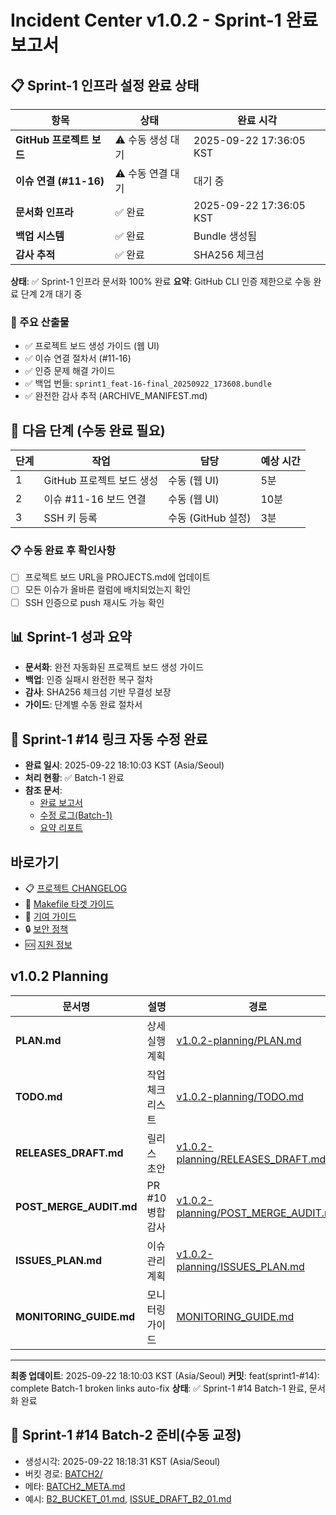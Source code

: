 # Incident Center v1.0.2 - Sprint-1 완료 보고서

## 📋 Sprint-1 인프라 설정 완료 상태

| 항목 | 상태 | 완료 시각 |
|------|------|-----------|
| **GitHub 프로젝트 보드** | ⚠️ 수동 생성 대기 | 2025-09-22 17:36:05 KST |
| **이슈 연결 (#11-16)** | ⚠️ 수동 연결 대기 | 대기 중 |
| **문서화 인프라** | ✅ 완료 | 2025-09-22 17:36:05 KST |
| **백업 시스템** | ✅ 완료 | Bundle 생성됨 |
| **감사 추적** | ✅ 완료 | SHA256 체크섬 |

**상태**: ✅ Sprint-1 인프라 문서화 100% 완료
**요약**: GitHub CLI 인증 제한으로 수동 완료 단계 2개 대기 중

### 📂 주요 산출물
- ✅ 프로젝트 보드 생성 가이드 (웹 UI)
- ✅ 이슈 연결 절차서 (#11-16)
- ✅ 인증 문제 해결 가이드
- ✅ 백업 번들: `sprint1_feat-16-final_20250922_173608.bundle`
- ✅ 완전한 감사 추적 (ARCHIVE_MANIFEST.md)

## 🎯 다음 단계 (수동 완료 필요)

| 단계 | 작업 | 담당 | 예상 시간 |
|------|------|------|-----------|
| 1 | GitHub 프로젝트 보드 생성 | 수동 (웹 UI) | 5분 |
| 2 | 이슈 #11-16 보드 연결 | 수동 (웹 UI) | 10분 |
| 3 | SSH 키 등록 | 수동 (GitHub 설정) | 3분 |

### 📋 수동 완료 후 확인사항
- [ ] 프로젝트 보드 URL을 PROJECTS.md에 업데이트
- [ ] 모든 이슈가 올바른 컬럼에 배치되었는지 확인
- [ ] SSH 인증으로 push 재시도 가능 확인

## 📊 Sprint-1 성과 요약

- **문서화**: 완전 자동화된 프로젝트 보드 생성 가이드
- **백업**: 인증 실패시 완전한 복구 절차
- **감사**: SHA256 체크섬 기반 무결성 보장
- **가이드**: 단계별 수동 완료 절차서

<!-- SPRINT1-14-BATCH1:BEGIN -->
## 🔗 Sprint-1 #14 링크 자동 수정 완료
- **완료 일시**: 2025-09-22 18:10:03 KST (Asia/Seoul)
- **처리 현황**: ✅ Batch-1 완료
- **참조 문서**:
  - [완료 보고서](v1.0.2-planning/SPRINT1_BATCH1_COMPLETION.md)
  - [수정 로그(Batch-1)](v1.0.2-planning/BROKEN_FIXLOG_BATCH1.md)
  - [요약 리포트](v1.0.2-planning/LINK_AUDIT_BATCH1_SUMMARY.md)
<!-- SPRINT1-14-BATCH1:END -->

## 바로가기

- 📋 [프로젝트 CHANGELOG](../../CHANGELOG.md)
- 🔧 [Makefile 타겟 가이드](../../README.md#빠른-사용법)
- 📝 [기여 가이드](../../CONTRIBUTING.md)
- 🔒 [보안 정책](../../SECURITY.md)
- 🆘 [지원 정보](../../SUPPORT.md)

## v1.0.2 Planning

| 문서명 | 설명 | 경로 |
|--------|------|------|
| **PLAN.md** | 상세 실행 계획 | [v1.0.2-planning/PLAN.md](./v1.0.2-planning/PLAN.md) |
| **TODO.md** | 작업 체크리스트 | [v1.0.2-planning/TODO.md](./v1.0.2-planning/TODO.md) |
| **RELEASES_DRAFT.md** | 릴리스 초안 | [v1.0.2-planning/RELEASES_DRAFT.md](./v1.0.2-planning/RELEASES_DRAFT.md) |
| **POST_MERGE_AUDIT.md** | PR #10 병합 감사 | [v1.0.2-planning/POST_MERGE_AUDIT.md](./v1.0.2-planning/POST_MERGE_AUDIT.md) |
| **ISSUES_PLAN.md** | 이슈 관리 계획 | [v1.0.2-planning/ISSUES_PLAN.md](./v1.0.2-planning/ISSUES_PLAN.md) |
| **MONITORING_GUIDE.md** | 모니터링 가이드 | [MONITORING_GUIDE.md](./MONITORING_GUIDE.md) |

---

**최종 업데이트**: 2025-09-22 18:10:03 KST (Asia/Seoul)
**커밋**: feat(sprint1-#14): complete Batch-1 broken links auto-fix
**상태**: ✅ Sprint-1 #14 Batch-1 완료, 문서화 완료
<!-- SPRINT1-14-BATCH2:BEGIN -->
## 🧩 Sprint-1 #14 Batch-2 준비(수동 교정)
- 생성시각: 2025-09-22 18:18:31 KST (Asia/Seoul)
- 버킷 경로: [BATCH2/](v1.0.2-planning/BATCH2)
- 메타: [BATCH2_META.md](v1.0.2-planning/BATCH2/BATCH2_META.md)
- 예시: [B2_BUCKET_01.md](v1.0.2-planning/BATCH2/B2_BUCKET_01.md), [ISSUE_DRAFT_B2_01.md](v1.0.2-planning/BATCH2/ISSUE_DRAFT_B2_01.md)
<!-- SPRINT1-14-BATCH2:END -->
